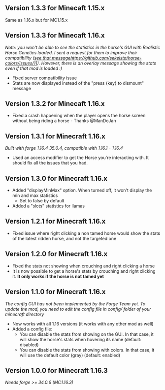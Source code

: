 ## Version 1.3.3 for Minecaft 1.15.x

Same as 1.16.x but for MC1.15.x

## Version 1.3.3 for Minecaft 1.16.x

*Note: you won't be able to see the statistics in the horse's GUI
with Realistic Horse Genetics loaded. I sent a request for them to
improve their compatibility ([see that message]()https://github.com/sekelsta/horse-colors/issues/11).
However, there is an overlay message showing the stats even if that mod is loaded :)*

- Fixed server compatibility issue
- Stats are now displayed instead of the "press {key} to dismount" message

## Version 1.3.2 for Minecaft 1.16.x

- Fixed a crash happening when the player opens the horse screen without being riding a horse - Thanks @ManDeJan

## Version 1.3.1 for Minecraft 1.16.x

*Built with forge 1.16.4 35.0.4, compatible with 1.16.1 - 1.16.4*
- Used an access modifier to get the Horse you're interacting with. It should fix all the issues that you had.

## Version 1.3.0 for Minecraft 1.16.x

- Added "displayMinMax" option. When turned off, it won't display the min and max statistics
    - Set to false by default
- Added a "slots" statistics for llamas

## Version 1.2.1 for Minecraft 1.16.x

- Fixed issue where right clicking a non tamed horse would show the stats of the latest ridden horse, and not the targeted one

## Version 1.2.0 for Minecraft 1.16.x

- Fixed the stats not showing when crouching and right clicking a horse
- It is now possible to get a horse's stats by crouching and right clicking it. **It only works if the horse is not tamed yet**

## Version 1.1.0 for Minecraft 1.16.x

*The config GUI has not been implemented by the Forge Team yet. To update the mod, you need to edit the config file in config/ folder of your minecraft directory*

- Now works with all 1.16 versions (it works with any other mod as well)
- Added a config file:
    - You can disable the stats from showing on the GUI. In that case, it will show the horse's stats when hovering its name (default: disabled)
    - You can disable the stats from showing with colors. In that case, it will use the default color (gray) (default: enabled)

## Version 1.0.0 for Minecraft 1.16.3

*Needs forge >= 34.0.6 (MC1.16.3)*
